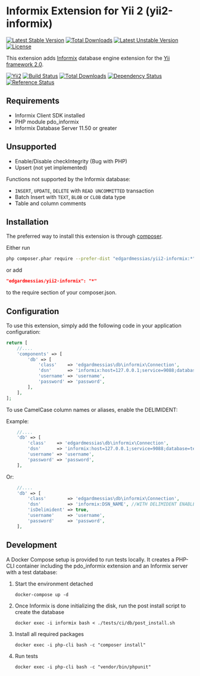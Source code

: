 Informix Extension for Yii 2 (yii2-informix)
============================================
[![Latest Stable Version](https://poser.pugx.org/edgardmessias/yii2-informix/v/stable)](https://packagist.org/packages/edgardmessias/yii2-informix)
[![Total Downloads](https://poser.pugx.org/edgardmessias/yii2-informix/downloads)](https://packagist.org/packages/edgardmessias/yii2-informix)
[![Latest Unstable Version](https://poser.pugx.org/edgardmessias/yii2-informix/v/unstable)](https://packagist.org/packages/edgardmessias/yii2-informix)
[![License](https://poser.pugx.org/edgardmessias/yii2-informix/license)](https://packagist.org/packages/edgardmessias/yii2-informix)

This extension adds [Informix](https://www-01.ibm.com/software/data/informix/) database engine extension for the [Yii framework 2.0](http://www.yiiframework.com).

[![Yii2](https://img.shields.io/badge/Powered_by-Yii_Framework-green.svg?style=flat)](http://www.yiiframework.com/)
[![Build Status](https://travis-ci.org/edgardmessias/yii2-informix.svg?branch=master)](https://travis-ci.org/edgardmessias/yii2-informix)
[![Total Downloads](https://img.shields.io/packagist/dt/edgardmessias/yii2-informix.svg)](https://packagist.org/packages/edgardmessias/yii2-informix)
[![Dependency Status](https://www.versioneye.com/php/edgardmessias:yii2-informix/dev-master/badge.png)](https://www.versioneye.com/php/edgardmessias:yii2-informix/dev-master)
[![Reference Status](https://www.versioneye.com/php/edgardmessias:yii2-informix/reference_badge.svg)](https://www.versioneye.com/php/edgardmessias:yii2-informix/references)

Requirements
------------
 * Informix Client SDK installed
 * PHP module pdo_informix
 * Informix Database Server 11.50 or greater

Unsupported
-----------
 * Enable/Disable checkIntegrity (Bug with PHP)
 * Upsert (not yet implemented)

Functions not supported by the Informix database:

 * `INSERT`, `UPDATE`, `DELETE` with `READ UNCOMMITTED` transaction
 * Batch Insert with `TEXT`, `BLOB` or `CLOB` data type
 * Table and column comments

Installation
------------

The preferred way to install this extension is through [composer](http://getcomposer.org/download/).

Either run

```bash
php composer.phar require --prefer-dist "edgardmessias/yii2-informix:*"
```

or add

```json
"edgardmessias/yii2-informix": "*"
```

to the require section of your composer.json.


Configuration
-------------

To use this extension, simply add the following code in your application configuration:

```php
return [
    //....
    'components' => [
        'db' => [
            'class'    => 'edgardmessias\db\informix\Connection',
            'dsn'      => 'informix:host=127.0.0.1;service=9088;database=test;server=dev;protocol=onsoctcp;CLIENT_LOCALE=en_US.utf8;DB_LOCALE=en_US.utf8;EnableScrollableCursors=1',
            'username' => 'username',
            'password' => 'password',
        ],
    ],
];
```

To use CamelCase column names or aliases, enable the DELIMIDENT:

Example:

```php
    //....
    'db' => [
        'class'    => 'edgardmessias\db\informix\Connection',
        'dsn'      => 'informix:host=127.0.0.1;service=9088;database=test;server=dev;protocol=onsoctcp;CLIENT_LOCALE=en_US.utf8;DB_LOCALE=en_US.utf8;EnableScrollableCursors=1;DELIMIDENT=y',
        'username' => 'username',
        'password' => 'password',
    ],
```

Or:

```php
    //....
    'db' => [
        'class'        => 'edgardmessias\db\informix\Connection',
        'dsn'          => 'informix:DSN_NAME', //WITH DELIMIDENT ENABLED
        'isDelimident' => true,
        'username'     => 'username',
        'password'     => 'password',
    ],
```

Development
---------

A Docker Compose setup is provided to run tests locally. It creates a PHP-CLI container including the pdo_informix extension and an Informix server with a test database:

1. Start the environment detached
    ```shell
    docker-compose up -d
    ```
2. Once Informix is done initializing the disk, run the post install script to create the database
    ```shell
    docker exec -i informix bash < ./tests/ci/db/post_install.sh
    ```
3. Install all required packages
   ```shell
   docker exec -i php-cli bash -c "composer install"
   ```
4. Run tests
   ```shell
   docker exec -i php-cli bash -c "vendor/bin/phpunit"
   ```
